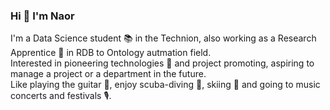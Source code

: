 ### Hi 👋 I'm Naor

I'm a Data Science student 📚 in the Technion, also working as a Research Apprentice 🔬 in RDB to Ontology autmation field. <br>
Interested in pioneering technologies 🔭 and project promoting, aspiring to manage a project or a department in the future. <br>
Like playing the guitar 🎸, enjoy scuba-diving 🤿, skiing 🎿 and going to music concerts and festivals 🎙.
